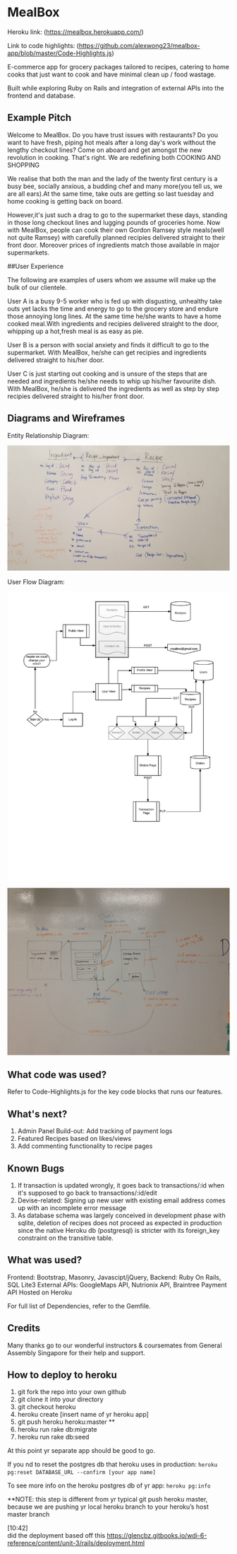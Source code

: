 # MealBox
Heroku link: (https://mealbox.herokuapp.com/)

Link to code highlights: (https://github.com/alexwong23/mealbox-app/blob/master/Code-Highlights.js)

E-commerce app for grocery packages tailored to recipes, catering to home cooks that just want to cook and have minimal clean up / food wastage.

Built while exploring Ruby on Rails and integration of external APIs into the frontend and database.

## Example Pitch

Welcome to MealBox. Do you have trust issues with restaurants? Do you want to have fresh, piping hot meals after a long day's work without the lengthy checkout lines?
Come on aboard and get amongst the new revolution in cooking. That's right. We are redefining both COOKING AND SHOPPING

We realise that both the man and the lady of the twenty first century is a busy bee, socially anxious, a budding chef and many more(you tell us, we are all ears).At the same time, take outs are getting so last tuesday and home cooking is getting back on board.

However,it's just such a drag to go to the supermarket these days, standing in those long checkout lines and lugging pounds of groceries home. Now with MealBox, people  can cook their own Gordon Ramsey style meals(well not quite Ramsey) with carefully planned recipies delivered straight to their front door. Moreover prices of ingredients match those available in major supermarkets.

##User Experience

The following are examples of users whom we assume will make up the bulk of our clientele.

User A is a busy 9-5 worker who is fed up with disgusting, unhealthy take outs yet lacks the time and energy to go to the grocery store and endure those annoying long lines. At the same time he/she wants to have a home cooked meal.With ingredients and recipies delivered straight to the door, whipping up a hot,fresh meal is as easy as pie.

User B is a person with social anxiety and finds it difficult to go to the supermarket. With MealBox, he/she can get recipies and ingredients delivered straight to his/her door.

User C is just starting out cooking and is unsure of the steps that are needed and ingredients he/she needs to whip up his/her favouriite dish. With MealBox, he/she is delivered the ingredients as well as step by step recipies delivered straight to his/her front door.

## Diagrams and Wireframes

Entity Relationship Diagram:

![ERD](https://github.com/alexwong23/mealbox-app/blob/master/wdi6_presentation/ERD.jpg)

User Flow Diagram:

![User Flow Diagram](https://github.com/alexwong23/mealbox-app/blob/master/wdi6_presentation/user_flow_diagram.jpg)

![Nutritonix Integration Diagram](https://github.com/alexwong23/mealbox-app/blob/master/wdi6_presentation/nutritonix_api_integration.jpg)

## What code was used?

Refer to Code-Highlights.js for the key code blocks that runs our features.

## What's next?
1. Admin Panel Build-out: Add tracking of payment logs
2. Featured Recipes based on likes/views
3. Add commenting functionality to recipe pages

## Known Bugs
1. If transaction is updated wrongly, it goes back to transactions/:id when it's supposed to go back to transactions/:id/edit
2. Devise-related: Signing up new user with existing email address comes up with an incomplete error message
3. As database schema was largely conceived in development phase with sqlite, deletion of recipes does not proceed as expected in production since the native Heroku db (postgresql) is stricter with its foreign_key constraint on the transitive table.

## What was used?

Frontend: Bootstrap, Masonry, Javascipt/jQuery,
Backend: Ruby On Rails, SQL Lite3
External APIs: GoogleMaps API, Nutrionix API, Braintree Payment API
Hosted on Heroku

For full list of Dependencies, refer to the Gemfile.

## Credits

Many thanks go to our wonderful instructors & coursemates from General Assembly Singapore for their help and support.

## How to deploy to heroku
1. git fork the repo into your own github
2. git clone it into your directory
3. git checkout heroku
4. heroku create [insert name of yr heroku app]
5. git push heroku heroku:master **
6. heroku run rake db:migrate
7. heroku run rake db:seed

At this point yr separate app should be good to go.

If you nd to reset the postgres db that heroku uses in production:
`heroku pg:reset DATABASE_URL --confirm [your app name]`

To see more info on the heroku postgres db of yr app:
`heroku pg:info`

**NOTE: this step is different from yr typical git push heroku master, because we are pushing yr local heroku branch to your heroku’s host master branch

[10:42]  
did the deployment based off this https://glencbz.gitbooks.io/wdi-6-reference/content/unit-3/rails/deployment.html
